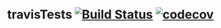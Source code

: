 # travisTests [![Build Status](https://travis-ci.com/Pkyfen/travisTests.svg?branch=master)](https://travis-ci.com/Pkyfen/travisTests) [![codecov](https://codecov.io/gh/Pkyfen/travisTests/branch/master/graph/badge.svg)](https://codecov.io/gh/Pkyfen/travisTests)
